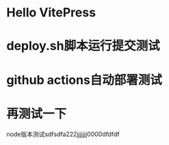 # Hello VitePress
# deploy.sh脚本运行提交测试
# github actions自动部署测试
# 再测试一下
node版本测试sdfsdfa222jjjjjjj0000dfdfdf
